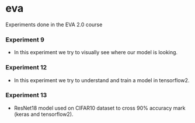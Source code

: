# eva
Experiments done in the EVA 2.0 course

### Experiment 9
* In this experiment we try to visually see where our model is looking.

### Experiment 12
* In this experiment we try to understand and train a model in tensorflow2.

### Experiment 13
* ResNet18 model used on CIFAR10 dataset to cross 90% accuracy mark (keras and tensorflow2).

